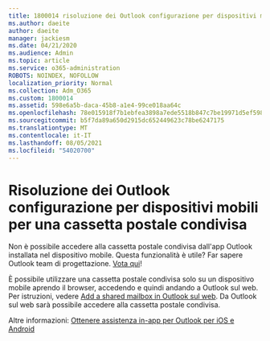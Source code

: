 ```yaml
---
title: 1800014 risoluzione dei Outlook configurazione per dispositivi mobili per una cassetta postale condivisa
ms.author: daeite
author: daeite
manager: jackiesm
ms.date: 04/21/2020
ms.audience: Admin
ms.topic: article
ms.service: o365-administration
ROBOTS: NOINDEX, NOFOLLOW
localization_priority: Normal
ms.collection: Adm_O365
ms.custom: 1800014
ms.assetid: 598e6a5b-daca-45b8-a1e4-99ce018aa64c
ms.openlocfilehash: 78e015918f7b1ebfea3898a7ede5518b847c7be19971d5ef59854da8b005667f
ms.sourcegitcommit: b5f7da89a650d2915dc652449623c78be6247175
ms.translationtype: MT
ms.contentlocale: it-IT
ms.lasthandoff: 08/05/2021
ms.locfileid: "54020700"
---
```

# <a name="troubleshooting-outlook-mobile-setup-for-a-shared-mailbox"></a>Risoluzione dei Outlook configurazione per dispositivi mobili per una cassetta postale condivisa

Non è possibile accedere alla cassetta postale condivisa dall'app Outlook installata nel dispositivo mobile. Questa funzionalità è utile? Far sapere Outlook team di progettazione. [Vota qui](https://go.microsoft.com/fwlink/?linked=862116)!
  
È possibile utilizzare una cassetta postale condivisa solo su un dispositivo mobile aprendo il browser, accedendo e quindi andando a Outlook sul web. Per istruzioni, vedere [Add a shared mailbox in Outlook sul web](https://support.office.com/article/add-a-shared-mailbox-to-outlook-on-the-web-98b5a90d-4e38-415d-a030-f09a4cd28207). Da Outlook sul web sarà possibile accedere alla cassetta postale condivisa.
  
Altre informazioni: [Ottenere assistenza in-app per Outlook per iOS e Android](https://support.office.com/article/Get-in-app-help-for-Outlook-for-iOS-and-Android-218a22d1-9fa5-4889-b689-de1c63493243)
  

